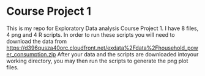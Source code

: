 # Course Project 1

This is my repo for Exploratory Data analysis Course Project 1. I have 8 files, 4 png and 4 R scripts. In order to run these scripts you will need to download the data from https://d396qusza40orc.cloudfront.net/exdata%2Fdata%2Fhousehold_power_consumption.zip
After your data and the scripts are downloaded intoyour working directory, you may then run the scripts to generate the png plot files. 
